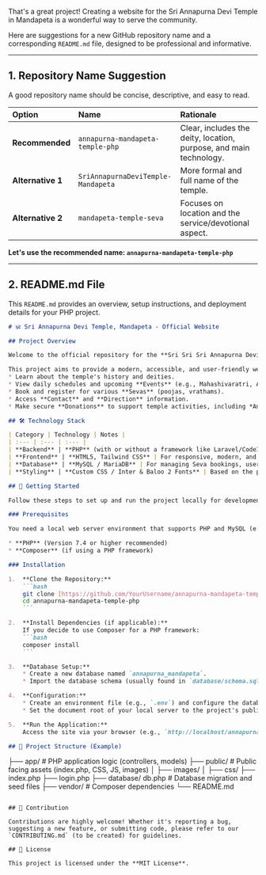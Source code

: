 That's a great project\! Creating a website for the Sri Annapurna Devi Temple in Mandapeta is a wonderful way to serve the community.

Here are suggestions for a new GitHub repository name and a corresponding `README.md` file, designed to be professional and informative.

-----

## 1\. Repository Name Suggestion

A good repository name should be concise, descriptive, and easy to read.

| Option | Name | Rationale |
| :--- | :--- | :--- |
| **Recommended** | `annapurna-mandapeta-temple-php` | Clear, includes the deity, location, purpose, and main technology. |
| **Alternative 1** | `SriAnnapurnaDeviTemple-Mandapeta` | More formal and full name of the temple. |
| **Alternative 2** | `mandapeta-temple-seva` | Focuses on location and the service/devotional aspect. |

**Let's use the recommended name: `annapurna-mandapeta-temple-php`**

-----

## 2\. README.md File

This `README.md` provides an overview, setup instructions, and deployment details for your PHP project.

````markdown
# 🕉️ Sri Annapurna Devi Temple, Mandapeta - Official Website

## Project Overview

Welcome to the official repository for the **Sri Sri Sri Annapurna Devi Sametha Amrutha Lingeswara Swami Temple** located in Mandapeta.

This project aims to provide a modern, accessible, and user-friendly web platform for devotees to:
* Learn about the temple's history and deities.
* View daily schedules and upcoming **Events** (e.g., Mahashivaratri, Annapurna Jayanti).
* Book and register for various **Sevas** (poojas, vrathams).
* Access **Contact** and **Direction** information.
* Make secure **Donations** to support temple activities, including *Annadanam* (food distribution).

## 🛠️ Technology Stack

| Category | Technology | Notes |
| :--- | :--- | :--- |
| **Backend** | **PHP** (with or without a framework like Laravel/CodeIgniter) | Core logic and server-side processing. |
| **Frontend** | **HTML5, Tailwind CSS** | For responsive, modern, and utility-first styling. |
| **Database** | **MySQL / MariaDB** | For managing Seva bookings, user registrations, and events. |
| **Styling** | **Custom CSS / Inter & Baloo 2 Fonts** | Based on the provided design guidelines. |

## 🚀 Getting Started

Follow these steps to set up and run the project locally for development.

### Prerequisites

You need a local web server environment that supports PHP and MySQL (e.g., XAMPP, WAMP, MAMP, or Docker).

* **PHP** (Version 7.4 or higher recommended)
* **Composer** (if using a PHP framework)

### Installation

1.  **Clone the Repository:**
    ```bash
    git clone [https://github.com/YourUsername/annapurna-mandapeta-temple-php.git](https://github.com/YourUsername/annapurna-mandapeta-temple-php.git)
    cd annapurna-mandapeta-temple-php
    ```

2.  **Install Dependencies (if applicable):**
    If you decide to use Composer for a PHP framework:
    ```bash
    composer install
    ```

3.  **Database Setup:**
    * Create a new database named `annapurna_mandapeta`.
    * Import the database schema (usually found in `database/schema.sql` or similar).

4.  **Configuration:**
    * Create an environment file (e.g., `.env`) and configure the database connection settings.
    * Set the document root of your local server to the project's public directory.

5.  **Run the Application:**
    Access the site via your browser (e.g., `http://localhost/annapurna-mandapeta-temple-php/`).

## 📁 Project Structure (Example)

````

├── app/          \# PHP application logic (controllers, models)
├── public/               \# Public facing assets (index.php, CSS, JS, images)
│   ├── images/
│   ├── css/
├── index.php
├── login.php
├── database/ db.php            \# Database migration and seed files
├── vendor/               \# Composer dependencies
└── README.md

```

## 🤝 Contribution

Contributions are highly welcome! Whether it's reporting a bug, suggesting a new feature, or submitting code, please refer to our `CONTRIBUTING.md` (to be created) for guidelines.

## 📄 License

This project is licensed under the **MIT License**.
```
